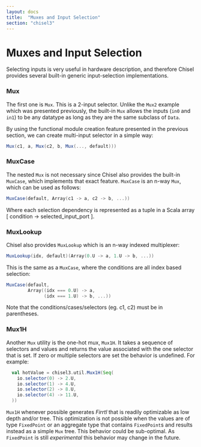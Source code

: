 ```yaml
---
layout: docs
title:  "Muxes and Input Selection"
section: "chisel3"
---
```


# Muxes and Input Selection

Selecting inputs is very useful in hardware description, and therefore Chisel provides several built-in generic input-selection implementations.

### Mux
The first one is `Mux`. This is a 2-input selector. Unlike the `Mux2` example which was presented previously, the built-in `Mux` allows
the inputs (`in0` and `in1`) to be any datatype as long as they are the same subclass of `Data`.

By using the functional module creation feature presented in the previous section, we can create multi-input selector in a simple way:

```scala
Mux(c1, a, Mux(c2, b, Mux(..., default)))
```

### MuxCase

The nested `Mux` is not necessary since Chisel also provides the built-in `MuxCase`, which implements that exact feature.
`MuxCase` is an n-way `Mux`, which can be used as follows:

```scala
MuxCase(default, Array(c1 -> a, c2 -> b, ...))
```

Where each selection dependency is represented as a tuple in a Scala
array [ condition -> selected_input_port ].

### MuxLookup
Chisel also provides `MuxLookup` which is an n-way indexed multiplexer:

```scala
MuxLookup(idx, default)(Array(0.U -> a, 1.U -> b, ...))
```

This is the same as a `MuxCase`, where the conditions are all index based selection:

```scala
MuxCase(default,
        Array((idx === 0.U) -> a,
              (idx === 1.U) -> b, ...))
```

Note that the conditions/cases/selectors (eg. c1, c2) must be in parentheses.

### Mux1H
Another ```Mux``` utility is the one-hot mux, ```Mux1H```. It takes a sequence of selectors and values and returns the value associated with the one selector that is set. If zero or multiple selectors are set the behavior is undefined.  For example:

```scala
  val hotValue = chisel3.util.Mux1H(Seq(
    io.selector(0) -> 2.U,
    io.selector(1) -> 4.U,
    io.selector(2) -> 8.U,
    io.selector(4) -> 11.U,
  ))
```
```Mux1H``` whenever possible generates *Firrtl* that is readily optimizable as low depth and/or tree.  This optimization is not possible when the values are of type ```FixedPoint``` or an aggregate type that contains ```FixedPoint```s and results instead as a simple ```Mux``` tree.  This behavior could be sub-optimal.  As ```FixedPoint``` is still *experimental* this behavior may change in the future.

